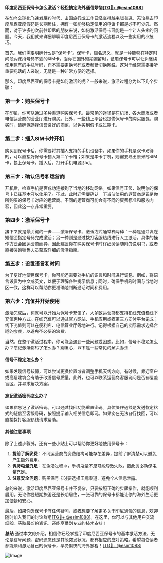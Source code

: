 **印度尼西亚保号卡怎么激活？轻松搞定海外通信烦恼[[TG💪+ @esim1088](https://t.me/s/esim1088)]**

在如今全球化飞速发展的时代，出国旅行或工作已经变得越来越普遍。无论是去印度尼西亚度假还是长期居住，拥有一张能够稳定使用的电话卡都是必不可少的。然而，对于许多初次前往印尼的朋友来说，如何激活保号卡可能是一个让人头疼的问题。今天，我们就来详细聊聊印度尼西亚保号卡的激活流程以及一些实用的小技巧。

首先，我们需要明确什么是“保号卡”。保号卡，顾名思义，就是一种能够在特定时间段内保持号码不变的SIM卡。当你在国外短期逗留时，使用保号卡可以让你继续使用原有的手机号码，而不需要更换号码或者频繁切换网络。这对于经常需要接听重要电话的人来说，无疑是一种非常方便的选择。

那么，印度尼西亚的保号卡是如何激活的呢？一般来说，激活过程分为以下几个步骤：

### **第一步：购买保号卡**
在印尼，你可以通过多种渠道购买保号卡。最常见的途径是在机场、各大商场或者电信运营商的营业厅进行购买。此外，一些线上平台也提供保号卡的购买服务。购买时，请确保选择信誉良好的商家，以免买到假卡或过期卡。

### **第二步：插入SIM卡并开机**
购买到保号卡后，你需要将其插入支持的手机设备中。如果你的手机是双卡双待的，可以直接将保号卡插入第二个卡槽；如果是单卡手机，则需要取出原来的SIM卡，换上保号卡。插入后，打开手机电源即可。

### **第三步：确认信号和运营商**
开机后，检查手机是否成功连接到了当地的移动网络。如果信号正常，说明你的保号卡已经基本可以使用了。不过，此时还需要确认一下当前使用的运营商是否是你所购买的保号卡对应的运营商。不同的运营商可能会有不同的资费标准和服务内容，因此这一点非常重要。

### **第四步：激活保号卡**
接下来就是最关键的一步——激活保号卡。激活方式通常有两种：一种是通过发送短信至指定号码完成激活；另一种则是通过拨打客服热线进行人工激活。具体的操作方法会因运营商而异，因此建议你在购买保号卡时仔细阅读随附的说明书，或者直接咨询销售人员获取详细的激活指南。

### **第五步：设置语言和时间**
为了更好地使用保号卡，你可能还需要对手机的语言和时间进行调整。例如，将语言设置为中文或英文，以便于理解各种提示信息；同时，确保手机的时间与当地时区一致，这样可以帮助你更准确地判断通话时间和费用。

### **第六步：充值并开始使用**
激活完成后，你就可以开始为保号卡充值了。大多数运营商都支持在线充值和线下充值两种方式。在线充值可以通过官方网站、手机应用或者第三方支付平台完成；线下充值则可以在便利店、电信营业厅等地进行。记得根据自己的实际需求选择合适的套餐，以避免不必要的浪费。

当然，在整个激活过程中，你可能会遇到一些问题或困惑。比如，信号不稳定怎么办？忘记激活密码了怎么办？别担心，以下是一些常见的解决办法：

#### **信号不稳定怎么办？**
如果发现信号较弱，可以尝试更换位置或者调整手机天线方向。有时候，靠近窗户或高层建筑会有助于改善信号质量。此外，也可以联系运营商客服询问是否有覆盖盲区，并寻求解决方案。

#### **忘记激活密码怎么办？**
如果你忘记了激活密码，可以通过找回功能重置密码。具体操作通常是发送特定格式的短信至客服号码，按照提示输入相关信息即可。如果实在无法自行找回，可以直接拨打客服热线请求帮助。

#### **其他注意事项**
除了上述步骤外，还有一些小贴士可以帮助你更好地使用保号卡：

1. **提前了解资费**：不同运营商的资费结构可能存在差异，提前了解清楚可以避免产生额外费用。
2. **保持电量充足**：在激活过程中，手机电量不足可能导致失败，因此务必确保电量充足。
3. **注意安全问题**：购买保号卡时要选择正规渠道，避免个人信息泄露。

总的来说，激活印度尼西亚保号卡并不复杂，只要按照正确的步骤操作，就能顺利启用。无论你是短期旅游还是长期居住，一张可靠的保号卡都能让你的海外生活更加便捷和安心。

最后，如果你对保号卡有任何疑问，或者想要了解更多关于印尼通信的信息，欢迎随时加入我们的讨论群组[[TG💪+ @esim1088](https://t.me/s/esim1088)]。在这里，你可以与其他用户交流经验，获取最新的资讯，还能享受到专业的技术支持！

**总结**
通过本文的介绍，相信你已经掌握了印度尼西亚保号卡的基本激活方法。无论是信号问题、密码遗忘还是其他突发状况，都有相应的应对策略。希望每位读者都能顺利激活自己的保号卡，享受愉快的海外旅程！[[TG💪+ @esim1088](https://t.me/s/esim1088)] 

![Image](https://i.postimg.cc/4NQfJmqS/Snipaste-2025-05-13-00-14-12.png)